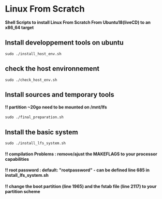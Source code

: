 # Linux From Scratch

**Shell Scripts to install Linux From Scratch From Ubuntu18(liveCD) to an x86_64 target**

## Install developpement tools on ubuntu ##
```
sudo ./install_host_env.sh
```
## check the host environnement ##
```
sudo ./check_host_env.sh
```
## Install sources and temporary tools ##

#### !! partition ~20go need to be mounted on /mnt/lfs
```
sudo ./final_preparation.sh
```
## Install the basic system ##
```
sudo ./install_lfs_system.sh
```
#### !! compilation Problems : remove/ajust the MAKEFLAGS to your processor capabilities
#### !! root password : default: "rootpassword" - can be defined line 685 in install_lfs_system.sh 
####  !! change the boot partition (line 1965) and the fstab file (line 2117) to your partition scheme

